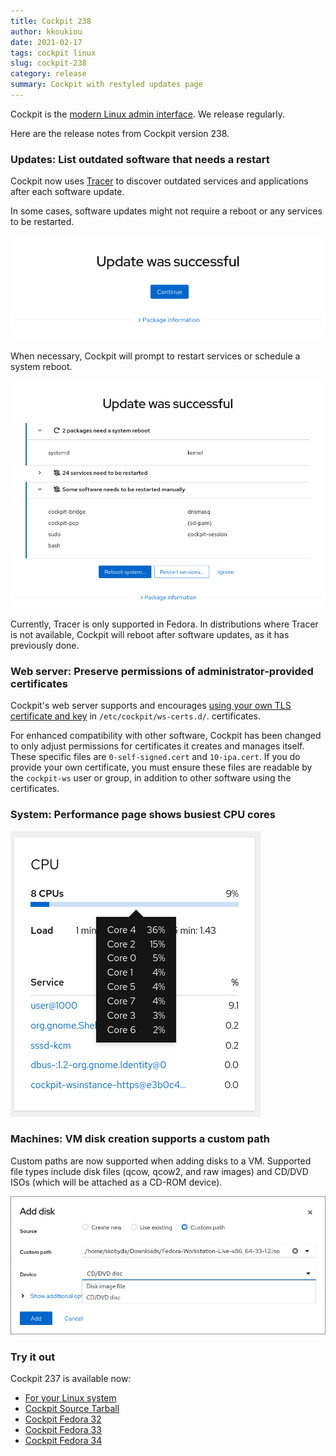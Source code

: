 ```yaml
---
title: Cockpit 238
author: kkoukiou
date: 2021-02-17
tags: cockpit linux
slug: cockpit-238
category: release
summary: Cockpit with restyled updates page
---
```


Cockpit is the [modern Linux admin interface](https://cockpit-project.org/).  We release regularly.

Here are the release notes from Cockpit version 238.

### Updates: List outdated software that needs a restart

Cockpit now uses [Tracer](http://tracer-package.com/) to discover outdated services and applications after each software update.

In some cases, software updates might not require a reboot or any services to be restarted.

![Update no restart](/images/update-no-restart.png)

When necessary, Cockpit will prompt to restart services or schedule a system reboot.

![Update with restart](/images/update-with-restart.png)

Currently, Tracer is only supported in Fedora.  In distributions where Tracer is not available, Cockpit will reboot after software updates, as it has previously done.

### Web server: Preserve permissions of administrator-provided certificates

Cockpit's web server supports and encourages [using your own TLS certificate and key](/guide/latest/https.html#https-certificates) in `/etc/cockpit/ws-certs.d/`.
certificates. 

For enhanced compatibility with other software, Cockpit has been changed to only adjust permissions for certificates it creates and manages itself. These specific files are `0-self-signed.cert` and `10-ipa.cert`. If you do provide your own certificate, you must ensure these files are readable by the `cockpit-ws` user or group, in addition to other software using the certificates.

### System: Performance page shows busiest CPU cores

![CPU cores metrics](/images/metrics-cores.png)

### Machines: VM disk creation supports a custom path

Custom paths are now supported when adding disks to a VM. Supported file types include disk files (qcow, qcow2, and raw images) and CD/DVD ISOs (which will be attached as a CD-ROM device).

![Machines](/images/disk-iso.png)

### Try it out

Cockpit 237 is available now:

 * [For your Linux system](https://cockpit-project.org/running.html)
 * [Cockpit Source Tarball](https://github.com/cockpit-project/cockpit/releases/tag/238)
 * [Cockpit Fedora 32](https://bodhi.fedoraproject.org/updates/FEDORA-2021-f98214dae5)
 * [Cockpit Fedora 33](https://bodhi.fedoraproject.org/updates/FEDORA-2021-bf4a30e37d)
 * [Cockpit Fedora 34](https://bodhi.fedoraproject.org/updates/FEDORA-2021-db6f42b9df)

